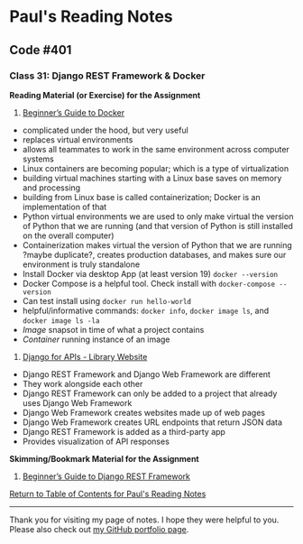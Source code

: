# Paul's Reading Notes

## Code #401

### Class 31: Django REST Framework & Docker

**Reading Material (or Exercise) for the Assignment**
1. [Beginner’s Guide to Docker](https://wsvincent.com/beginners-guide-to-docker/)
- complicated under the hood, but very useful
- replaces virtual environments
- allows all teammates to work in the same environment across computer systems
- Linux containers are becoming popular; which is a type of virtualization
- building virtual machines starting with a Linux base saves on memory and processing
- building from Linux base is called containerization; Docker is an implementation of that
- Python virtual environments we are used to only make virtual the version of Python that we are running (and that version of Python is still installed on the overall computer)
- Containerization makes virtual the version of Python that we are running ?maybe duplicate?, creates production databases, and makes sure our environment is truly standalone
- Install Docker via desktop App (at least version 19) `docker --version`
- Docker Compose is a helpful tool.  Check install with `docker-compose --version`
- Can test install using `docker run hello-world`
- helpful/informative commands: `docker info`, `docker image ls`, and `docker image ls -la`
- *Image* snapsot in time of what a project contains
- *Container* running instance of an image



1. [Django for APIs - Library Website](https://djangoforapis.com/library-website-and-api/)
- Django REST Framework and Django Web Framework are different
- They work alongside each other
- Django REST Framework can only be added to a project that already uses Django Web Framework
- Django Web Framework creates websites made up of web pages
- Django Web Framework creates URL endpoints that return JSON data
- Django REST Framework is added as a third-party app
- Provides visualization of API responses



**Skimming/Bookmark Material for the Assignment**
1. [Beginner’s Guide to Django REST Framework](https://wsvincent.com/official-django-rest-framework-tutorial-beginners-guide/)



[Return to Table of Contents for Paul's Reading Notes](https://paul-leonard.github.io/reading-notes/ "Go back to find more notes!")



---



Thank you for visiting my page of notes.  I hope they were helpful to you.  Please also check out [my GitHub portfolio page](https://github.com/paul-leonard "Paul's GitHub Portfolio").